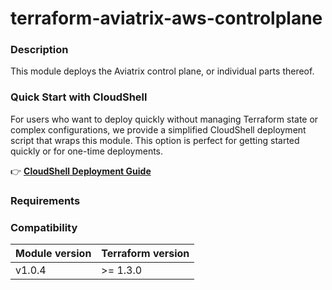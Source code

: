 # terraform-aviatrix-aws-controlplane

### Description
This module deploys the Aviatrix control plane, or individual parts thereof.

### Quick Start with CloudShell
For users who want to deploy quickly without managing Terraform state or complex configurations, we provide a simplified CloudShell deployment script that wraps this module. This option is perfect for getting started quickly or for one-time deployments.

👉 **[CloudShell Deployment Guide](./cloudshell/README.md)**

### Requirements

### Compatibility
Module version | Terraform version
:--- | :---
v1.0.4 | >= 1.3.0